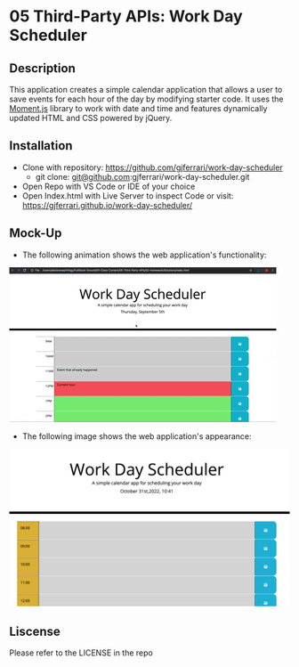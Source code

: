 # 05 Third-Party APIs: Work Day Scheduler

## Description

This application creates a simple calendar application that allows a user to save events for each hour of the day by modifying starter code. It uses the [Moment.js](https://momentjs.com/) library to work with date and time and features dynamically updated HTML and CSS powered by jQuery.

## Installation

- Clone with repository: https://github.com/gjferrari/work-day-scheduler
  - git clone: git@github.com:gjferrari/work-day-scheduler.git
- Open Repo with VS Code or IDE of your choice
- Open Index.html with Live Server to inspect Code or visit: https://gjferrari.github.io/work-day-scheduler/

## Mock-Up

- The following animation shows the web application's functionality:

![A user clicks on slots on the color-coded calendar and edits the events.](assets/images/05-third-party-apis-homework-demo.gif)

- The following image shows the web application's appearance:

![The Work Day Scheduler displays the date and time, followed by time blocks.](assets/images/Mockup.png)

## Liscense

Please refer to the LICENSE in the repo
